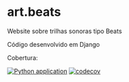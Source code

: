 # art.beats
Website sobre trilhas sonoras tipo Beats

Código desenvolvido em Django

Cobertura:


[![Python application](https://github.com/faleite/art.beats/actions/workflows/django_ci.yml/badge.svg)](https://github.com/faleite/art.beats/actions/workflows/django_ci.yml)
[![codecov](https://codecov.io/gh/faleite/art.beats/branch/main/graph/badge.svg?token=4FJV4W9NIB)](https://codecov.io/gh/faleite/art.beats)
